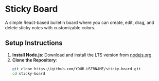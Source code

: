 # Sticky Board

A simple React-based bulletin board where you can create, edit, drag, and delete sticky notes with customizable colors.

## Setup Instructions

1. **Install Node.js**: Download and install the LTS version from [nodejs.org](https://nodejs.org).
2. **Clone the Repository**:
   ```bash
   git clone https://github.com/YOUR-USERNAME/sticky-board.git
   cd sticky-board
   ```

